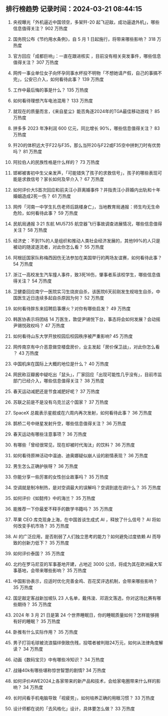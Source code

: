 
## 排行榜趋势 记录时间：2024-03-21 08:44:15
  
  1. 央视曝光「外机逼近中国领空，多架歼-20 起飞迎敌，成功逼退外机」，哪些信息值得关注？ 902 万热度
    
  2. 国务院公布《节约用水条例》，自 5 月 1 日起施行，将带来哪些影响？ 318 万热度
    
  3. 官方回应「成都巨响」：一直在跟进核实 ，目前没有相关突发事件，哪些信息值得关注？ 307 万热度
    
  4. 网传一事业单位女子向怀孕同事水杯投不明物「不想她请产假，自己的事搞不完」，公安已介入，如何看待此事？ 139 万热度
    
  5. 工作中最后悔的事是什么？ 135 万热度
    
  6. 如何看待理想汽车电池混用？ 133 万热度
    
  7. 就现在的质量而言，《来自星尘》能否角逐2024年的TGA最佳移动游戏？ 85 万热度
    
  8. 拼多多 2023 年净利润 600 亿元，同比增长 90%，哪些信息值得关注？ 83 万热度
    
  9. 歼20的体积远大于F22与F35，那么当歼20与F22或F35空中拼刺刀时有优势吗？ 81 万热度
    
  10. 阿拉伯人的民族性格是什么样的？ 73 万热度
    
  11. 邯郸被害初中生父亲发声，「可能错失了孩子的求救信号」，孩子的哪些表现可能是求救信号？家长如何及早介入？ 67 万热度
    
  12. 如何评价大S首次回应和前夫汪小菲离婚事件？并指责汪小菲婚内出轨和十年婚姻造成2死一伤？ 61 万热度
    
  13. 网传「河南一中学生扎伤老师后跳楼身亡」，当地教育局通报：师生均无生命危险，如何看待此事？ 59 万热度
    
  14. 民航局通报 3·21 东航 MU5735 航空器飞行事故调查进展情况，哪些信息值得关注？ 58 万热度
    
  15. 经济史：不到1%的人是组织和推动人类社会经济发展的，其他99%的人只是被动的随波逐流者，对此你怎么看？ 55 万热度
    
  16. 阿根廷国家队称梅西因伤无法参加在美国举行的两场友谊赛，如何看待此事？ 54 万热度
    
  17. 浙江一高校发生汽车撞人事件，致3死16伤，肇事者系该校学生，哪些信息值得关注？ 54 万热度
    
  18. 卫健委回应南宁一医院实习生烧炭自杀，该医院6天前刚发生规培生自杀，中国医生近日连续多起自杀原因为何？ 52 万热度
    
  19. 如何看待胖东来招聘启事爆火？对你有哪些启发？ 49 万热度
    
  20. 韩医协表示将团结 14 万医生，敦促尹锡悦下台，事态将会如何发展？会动摇尹锡悦政权吗？ 47 万热度
    
  21. 如何看待山东大学开放校园后校园秩序被严重影响? 45 万热度
    
  22. 网传南京有中介恶意做空楼盘房价，业主发起「房价保卫战」，对此你怎么看 ？ 43 万热度
    
  23. 中国机床在国际上大概的地位是什么？ 40 万热度
    
  24. 网民称豆瓣酱中疑吃出「鼠头」，厂家回应「出现可能性几乎没有」，目前市监部门已经介入，哪些信息值得关注？ 38 万热度
    
  25. 春天运动减肥还是节食减肥好呢？ 37 万热度
    
  26. 苏联之前是不是没有乌克兰这个国家？ 37 万热度
    
  27. SpaceX 总裁表示星舰或在六周内再次发射，如何看待此事？ 36 万热度
    
  28. 鹊桥二号中继星发射升空，哪些信息值得关注？ 36 万热度
    
  29. 春天运动有哪些注意事项？ 36 万热度
    
  30. 有哪些「曾经很常见，现在却被时代淘汰」的饮料？ 36 万热度
    
  31. 如何看待原神活动中温迪、迪奥娜疑似崩人设的剧情表现？ 36 万热度
    
  32. 男生怎么正确护肤呀？ 36 万热度
    
  33. 你能分享一些厉害的女性创业故事吗？ 35 万热度
    
  34. 空调就是制冷制热，是对空调最大的误解吗？空调到底在调什么？ 35 万热度
    
  35. 如何评价《如懿传》中的海兰？ 35 万热度
    
  36. 能推荐一下你最爱不释手的数学书籍吗？ 35 万热度
    
  37. 苹果 CEO 库克现身上海，在中国首谈生成式 AI ，释放了什么信号？ AI 将如何改变手机市场？ 35 万热度
    
  38. AI 的广泛应用，是否削弱了人们独立思考的能力？如何避免过度依赖 AI 而导致的创新力低下？ 35 万热度
    
  39. 如何评价泰国？ 35 万热度
    
  40. 北约在罗马尼亚的军事基地开建，占地近 3000 公顷，将成为其在欧洲最大军事基地，会带来哪些影响？ 35 万热度
    
  41. 中国影协表示，应适时优化完善金鸡、百花奖评选机制，会带来哪些影响？ 35 万热度
    
  42. 国足敲定客战新加坡队 23 人名单，戴伟浚、邓涵文落选，你对这场比赛有哪些期待？ 35 万热度
    
  43. 2024 年 3 月 21 日是第 24 个世界睡眠日，你的睡眠质量如何？怎样能够拥有好的睡眠？ 35 万热度
    
  44. 卧推有什么实际作用？ 35 万热度
    
  45. 男子打羽毛球被流浪猫绊倒致伤残，投喂者被判赔24万元，如何从法律角度解读？ 34 万热度
    
  46. 动画《数码宝贝》中有哪些冷知识？ 34 万热度
    
  47. 战锤40k有哪些堪称惊世智慧的剧情? 34 万热度
    
  48. 如何评价AWE2024上各家带来的新产品和技术，会给家电圈带来什么样的影响？ 34 万热度
    
  49. 长时间看手机电脑导致「视疲劳」，如何培养正确的用眼习惯？ 33 万热度
    
  50. 设计师都在说的「去风格化」设计，具体要怎么做？ 33 万热度
    